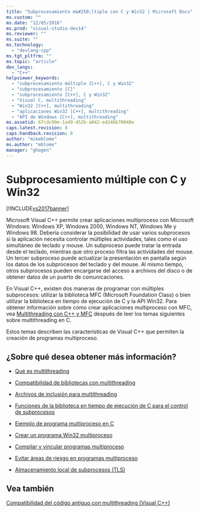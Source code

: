 ```yaml
---
title: "Subprocesamiento m&#250;ltiple con C y Win32 | Microsoft Docs"
ms.custom: ""
ms.date: "12/05/2016"
ms.prod: "visual-studio-dev14"
ms.reviewer: ""
ms.suite: ""
ms.technology: 
  - "devlang-cpp"
ms.tgt_pltfrm: ""
ms.topic: "article"
dev_langs: 
  - "C++"
helpviewer_keywords: 
  - "subprocesamiento múltiple [C++], C y Win32"
  - "subprocesamiento [C]"
  - "subprocesamiento [C++], C y Win32"
  - "Visual C, multithreading"
  - "Win32 [C++], multithreading"
  - "aplicaciones Win32 [C++], multithreading"
  - "API de Windows [C++], multithreading"
ms.assetid: 67cdc99e-1ad9-452b-a042-ed246b70040e
caps.latest.revision: 8
caps.handback.revision: 8
author: "mikeblome"
ms.author: "mblome"
manager: "ghogen"
---
```

# Subprocesamiento m&#250;ltiple con C y Win32
[!INCLUDE[vs2017banner](../../assembler/inline/includes/vs2017banner.md)]

Microsoft Visual C\+\+ permite crear aplicaciones multiproceso con Microsoft Windows: Windows XP, Windows 2000, Windows NT, Windows Me y Windows 98.  Debería considerar la posibilidad de usar varios subprocesos si la aplicación necesita controlar múltiples actividades, tales como el uso simultáneo de teclado y mouse.  Un subproceso puede tratar la entrada desde el teclado, mientras que otro proceso filtra las actividades del mouse.  Un tercer subproceso puede actualizar la presentación en pantalla según los datos de los subprocesos del teclado y del mouse.  Al mismo tiempo, otros subprocesos pueden encargarse del acceso a archivos del disco o de obtener datos de un puerto de comunicaciones.  
  
 En Visual C\+\+, existen dos maneras de programar con múltiples subprocesos: utilizar la biblioteca MFC \(Microsoft Foundation Class\) o bien utilizar la biblioteca en tiempo de ejecución de C y la API Win32.  Para obtener información sobre cómo crear aplicaciones multiproceso con MFC, vea [Multithreading con C\+\+ y MFC](../../parallel/multithreading-with-cpp-and-mfc.md) después de leer los temas siguientes sobre multithreading en C.  
  
 Estos temas describen las características de Visual C\+\+ que permiten la creación de programas multiproceso.  
  
## ¿Sobre qué desea obtener más información?  
  
-   [Qué es multithreading](../../parallel/multithread-programs.md)  
  
-   [Compatibilidad de bibliotecas con multithreading](../../parallel/library-support-for-multithreading.md)  
  
-   [Archivos de inclusión para multithreading](../../parallel/include-files-for-multithreading.md)  
  
-   [Funciones de la biblioteca en tiempo de ejecución de C para el control de subprocesos](../../parallel/c-run-time-library-functions-for-thread-control.md)  
  
-   [Ejemplo de programa multiproceso en C](../../parallel/sample-multithread-c-program.md)  
  
-   [Crear un programa Win32 multiproceso](../../parallel/writing-a-multithreaded-win32-program.md)  
  
-   [Compilar y vincular programas multiproceso](../../parallel/compiling-and-linking-multithread-programs.md)  
  
-   [Evitar áreas de riesgo en programas multiproceso](../../parallel/avoiding-problem-areas-with-multithread-programs.md)  
  
-   [Almacenamiento local de subprocesos \(TLS\)](../../parallel/thread-local-storage-tls.md)  
  
## Vea también  
 [Compatibilidad del código antiguo con multithreading \(Visual C\+\+\)](../../parallel/multithreading-support-for-older-code-visual-cpp.md)